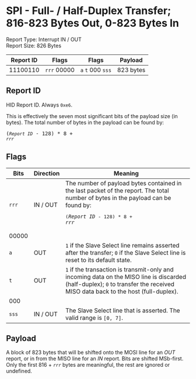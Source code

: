 
# SPI - Full- / Half-Duplex Transfer; 816-823 Bytes Out, 0-823 Bytes In
Report Type: Interrupt IN / OUT<br />
Report Size: 826 Bytes

| Report ID | Flags | Flags | Payload |
|-----------|-------|-------|---------|
| 11100110 | `rrr`&nbsp;00000 | `a`&nbsp;`t`&nbsp;000&nbsp;`sss` | 823 bytes |

## Report ID
HID Report ID.  Always `0xe6`.

This is effectively the seven most significant bits of the payload size (in bytes).  The total number of bytes in the payload can be found by: <pre>(*`Report ID`* - 128) * 8 + *`rrr`*</pre>

## Flags
| Bits  | Direction | Meaning |
|-------|-----------|---------|
| `rrr` | IN / OUT  | The number of payload bytes contained in the last packet of the report.  The total number of bytes in the payload can be found by: <pre>(*`Report ID`* - 128) * 8 + *`rrr`*</pre> |
| 00000 |          |                                                                       |
| `a`   | OUT      | `1` if the Slave Select line remains asserted after the transfer; `0` if the Slave Select line is reset to its default state. |
| `t`   | OUT      | `1` if the transaction is transmit-only and incoming data on the MISO line is discarded (half-duplex); `0` to transfer the received MISO data back to the host (full-duplex). |
| 000   |          |                                                                       |
| `sss` | IN / OUT | The Slave Select line that is asserted.  The valid range is `[0, 7]`. |

## Payload
A block of 823 bytes that will be shifted onto the MOSI line for an *OUT* report, or in from the MISO line for an *IN* report.  Bits are shifted MSb-first.  Only the first 816 + *`rrr`* bytes are meaningful, the rest are ignored or undefined.
